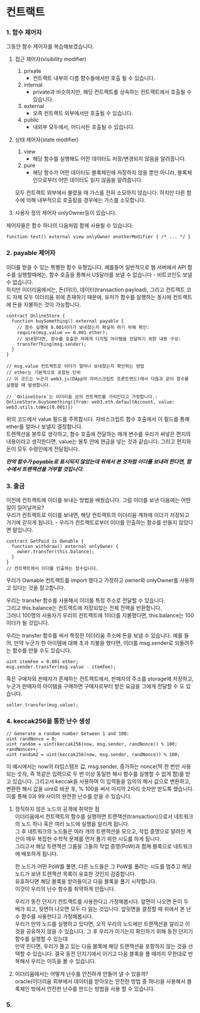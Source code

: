 # 컨트랙트

### 1. 함수 제어자

그동안 함수 제어자를 복습해보겠습니다.

1. 접근 제어자(visibility modifier)

   1. private
      - 컨트랙트 내부의 다름 함수들에서만 호출 될 수 있습니다.
   2. internal
      - private과 비슷하지만, 해당 컨트랙트를 상속하는 컨트랙트에서 호출될 수 있습니다.
   3. external
      - 오즉 컨트랙트 외부에서만 호출될 수 있습니다.
   4. public
      - 내외부 모두에서, 어디서든 호출될 수 있습니다.

2. 상태 제어자(state modifier)

   1. view
      - 해당 함수를 실행해도 어떤 데이터도 저장/변경되지 않음을 알려줍니다.
   2. pure
      - 해당 함수가 어떤 데이터도 블록체인에 저장하지 않을 뿐만 아니라, 블록체인으로부터 어떤 데이터도 읽지 않음을 알려줍니다.

   모두 컨트랙트 외부에서 불렸을 때 가스를 전혀 소모하지 않습니다. 하지만 다른 함수에 의해 내부적으로 호출됬을 경우에는 가스를 소모합니다.

3. 사용자 정의 제어자
   onlyOwner등이 있습니다.

제어자들은 함수 하나의 다음처럼 함께 사용될 수 있습니다.

```
function test() external view onlyOwner anotherModifier { /* ... */ }
```

### 2. payable 제어자

이더를 받을 수 있는 특별한 함수 유형입니다.
예를들어 일반적으로 웹 서버에서 API 함수를 실행할때에는, 함수 호출을 통해서 US달러를 보낼 수 없습니다 - 비트코인도 보낼 수 없습니다.  
하지만 이더리움에서는, 돈(이더), 데이터(transaction payload), 그리고 컨트랙트 코드 자체 모두 이더리움 위에 존재하기 때문에, 유저가 함수를 실행하는 동시에 컨트랙트에 돈을 지불하는 것이 가능합니다.

```
contract OnlineStore {
  function buySomething() external payable {
    // 함수 실행에 0.001이더가 보내졌는지 확실히 하기 위해 확인:
    require(msg.value == 0.001 ether);
    // 보내졌다면, 함수를 호출한 자에게 디지털 아이템을 전달하기 위한 내용 구성:
    transferThing(msg.sender);
  }
}

// msg.value 컨트랙트로 이더가 얼마나 보내졌는지 확인하는 방법
// ether는 기본적으로 포함된 단위
// 이 코드는 누군가 web3.js(DApp의 자바스크립트 프론트엔드)에서 다음과 같이 함수를 실행할 때 발생합니다.

// `OnlineStore`는 이더리움 상의 컨트랙트를 가리킨다고 가정합니다.:
OnlineStore.buySomething({from: web3.eth.defaultAccount, value: web3.utils.toWei(0.001)})
```

위의 코드에서 value 필드를 주목합시다. 자바스크립트 함수 호출에서 이 필드를 통해 ether를 얼마나 보낼지 결정합니다.  
트랜잭션을 봉투로 생각하고, 함수 호출에 전달하는 매개 변수를 우리가 써넣은 편지의 내용이라고 생각한다면, value는 봉투 안에 현금을 넣는 것과 같습니다. 그리고 편지와 돈이 모두 수령인에게 전달됩니다.

**_만약 함수가 payable로 표시되지 않았는데 위에서 본 것처럼 이더를 보내려 한다면, 함수에서 트랜잭션을 거부할 것입니다._**

### 3. 출금

이전에 컨트랙트에 이더를 보내는 방법을 배웠습니다. 그럼 이더를 보낸 다음에는 어떤 일이 일어날까요?  
우리가 컨트랙트로 이더를 보내면, 해당 컨트랙트의 이더리움 계좌에 이더가 저장되고 거기에 갇히게 됩니다. - 우리가 컨트랙트로부터 이더를 인출하는 함수를 만들지 않았다면 말입니다.

```
contract GetPaid is Ownable {
  function withdraw() external onlyOwner {
    owner.transfer(this.balance);
  }
}
// 컨트랙트에서 이더를 인출하는 함수입니다.
```

우리가 Ownable 컨트랙트를 import 했다고 가정하고 owner와 onlyOwner를 사용하고 있다는 것을 참고합니다.

우리는 transfer 함수를 사용해서 이더를 특정 주소로 전달할 수 있습니다.  
그리고 this.balance는 컨트랙트에 저장되있는 전체 잔액을 반환합니다.  
그러니 100명의 사용자가 우리의 컨트랙트에 1이더를 지불했다면, this.balance는 100이더가 될 것입니다.

우리는 transfer 함수를 써서 특정한 이더리움 주소에 돈을 보낼 수 있습니다.
예를 들어, 만약 누군가 한 아이템에 대해 초과 지불을 했다면, 이더를 msg.sender로 되돌려주는 함수를 만들 수도 있습니다.

```
uint itemFee = 0.001 ether;
msg.sender.transfer(msg.value - itemFee);
```

혹은 구매자와 판매자가 존재하는 컨트랙트에서, 판매자의 주소를 storage에 저장하고, 누군가 판매자의 아이템을 구매하면 구매자로부터 받은 요금을 그에게 전달할 수 도 있습니다.

```
seller.transfer(msg.value);
```

### 4. keccak256을 통한 난수 생성

```
// Generate a random number between 1 and 100:
uint randNonce = 0;
uint random = uint(keccak256(now, msg.sender, randNonce)) % 100;
randNonce++;
uint random2 = uint(keccak256(now, msg.sender, randNonce)) % 100;
```

이 예시에서는 now의 타임스탬프 값, msg.sender, 증가하는 nonce(딱 한 번만 사용되는 숫자, 즉 똑같은 입력으로 두 번 이상 동일한 해시 함수를 실행할 수 없게 함)를 받고 있습니다.
그리고서 keccak을 사용하여 이 입력들을 임의의 해시 값으로 변환하고, 변환한 해시 값을 uint로 바꾼 후, % 100을 써서 마지막 2자리 숫자만 받도록 했습니다. 이를 통해 0과 99 사이의 완전한 난수를 얻을 수 있습니다.

1. 정직하지 않은 노드의 공격에 취약한 점  
   이더리움에서 컨트랙트의 함수를 실행하면 트랜잭션(transaction)으로서 네트워크의 노드 하나 혹은 여러 노드에 실행을 알리게 됩니다.  
   그 후 네트워크의 노드들은 여러 개의 트랜잭션을 모으고, 작업 증명으로 알려진 계산이 매우 복잡한 수학적 문제를 먼저 풀기 위한 시도를 하게 됩니다.  
   그리고서 해당 트랜잭션 그룹을 그들의 작업 증명(PoW)과 함께 블록으로 네트워크에 배포하게 됩니다.

   한 노드가 어떤 PoW를 풀면, 다른 노드들은 그 PoW를 풀려는 시도를 멈추고 해당 노드가 보낸 트랜잭션 목록이 유효한 것인지 검증합니다.  
   유효하다면 해당 블록을 받아들이고 다음 블록을 풀기 시작합니다.  
   이것이 우리의 난수 함수를 취약하게 만듭니다.

   우리가 동전 던지기 컨트랙트를 사용한다고 가정해봅시다. 앞면이 나오면 돈이 두 배가 되고, 뒷면이 나오면 모두 다 잃는 것입니다. 앞뒷면을 결정할 때 위에서 본 난수 함수를 사용한다고 가정해봅시다.  
   우리가 만약 노드를 실행하고 있다면, 오직 우리의 노드에만 트랜잭션을 알리고 이것을 공유하지 않을 수 있습니다. 그 후 우리가 이기는지 확인하기 위해 동전 던지기 함수를 실행할 수 있는데  
   만약 진다면, 우리가 풀고 있는 다음 블록에 해당 트랜잭션을 포함하지 않는 것을 선택할 수 있습니다. 결국 동전 던지기에서 이기고 다음 블록을 풀 때까지 무한대로 반복해서 우리는 이득을 볼 수 있습니다.

2. 이더리움에서는 어떻게 난수를 안전하게 만들어 낼 수 있을까?  
   oracle(이더리움 외부에서 데이터를 받아오는 안전한 방법 중 하나)을 사용해서 블록체인 밖에서 안전한 난수를 만드는 방법을 사용 할 수 있습니다.

### 5.
